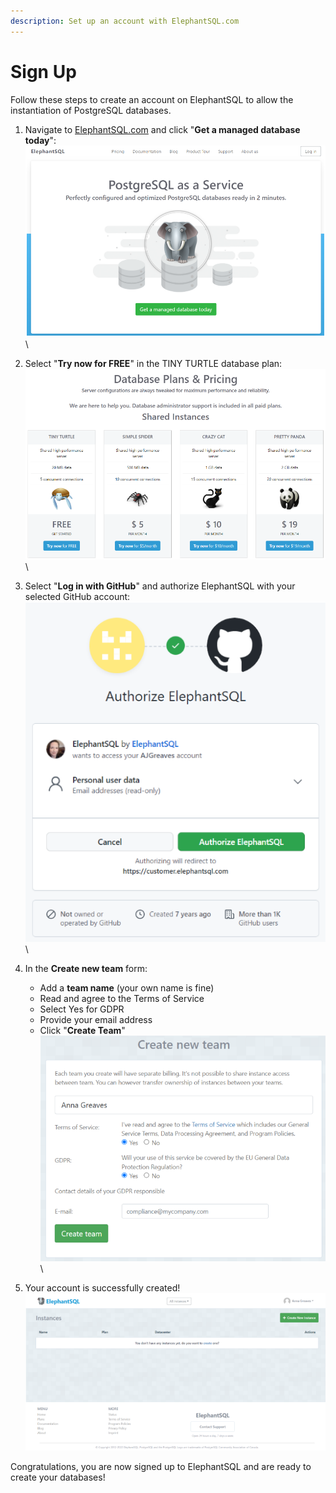 ```yaml
---
description: Set up an account with ElephantSQL.com
---
```


# Sign Up

Follow these steps to create an account on ElephantSQL to allow the instantiation of PostgreSQL databases.

1. Navigate to [ElephantSQL.com](https://elephantsql.com) and click "**Get a managed database today**":\
   ![elephantsql landing page with a large green button, in the lower middle of the screen, reading "get a managed database today"](../.gitbook/assets/elephant-landing.png)\

2. Select "**Try now for FREE**" in the TINY TURTLE database plan:\
   ![a variety of options with the free tiny turtle plan on the left](../.gitbook/assets/plans-and-pricing.png)\

3. Select "**Log in with GitHub**" and authorize ElephantSQL with your selected GitHub account:\
   ![a github authorization screen with a green authorize button](../.gitbook/assets/authorize.png)\

4. In the **Create new team** form:
   * Add a **team name** (your own name is fine)
   * Read and agree to the Terms of Service
   * Select Yes for GDPR
   * Provide your email address
   * Click "**Create Team**"\
     ![create new team form with inputs](../.gitbook/assets/create-team.png)\

5. Your account is successfully created!\
   ![an elephantsql dashboard with no database instances](../.gitbook/assets/created.png)

Congratulations, you are now signed up to ElephantSQL and are ready to create your databases!
